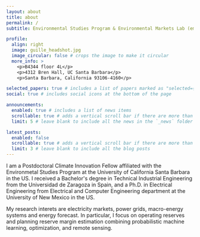 ```yaml
---
layout: about
title: about
permalink: /
subtitle: Environmental Studies Program & Environmental Markets Lab (emLab), <a href='#'>University of California Santa Barbara</a>. 

profile:
  align: right
  image: guille_headshot.jpg
  image_circular: false # crops the image to make it circular
  more_info: >
    <p>B4344 floor 4L</p>
    <p>4312 Bren Hall, UC Santa Barbara</p>
    <p>Santa Barbara, California 93106-4160</p>

selected_papers: true # includes a list of papers marked as "selected={true}"
social: true # includes social icons at the bottom of the page

announcements:
  enabled: true # includes a list of news items
  scrollable: true # adds a vertical scroll bar if there are more than 3 news items
  limit: 5 # leave blank to include all the news in the `_news` folder

latest_posts:
  enabled: false
  scrollable: true # adds a vertical scroll bar if there are more than 3 new posts items
  limit: 3 # leave blank to include all the blog posts
---
```


I am a Postdoctoral Climate Innovation Fellow affiliated with the Environmetal Studies Program at the University of California Santa Barbara in the US. I received a Bachelor's degree in Technical Industrial Engineering from the Universidad de Zaragoza in Spain, and a Ph.D. in Electrical Engineering from Electrical and Computer Engineering department at the University of New Mexico in the US. 

My research interets are electricity markets, power grids, macro-energy systems and energy forecast. In particular, I focus on operating reserves and planning reserve margin estimation combining probabilistic machine learning, optimization, and remote sensing.
